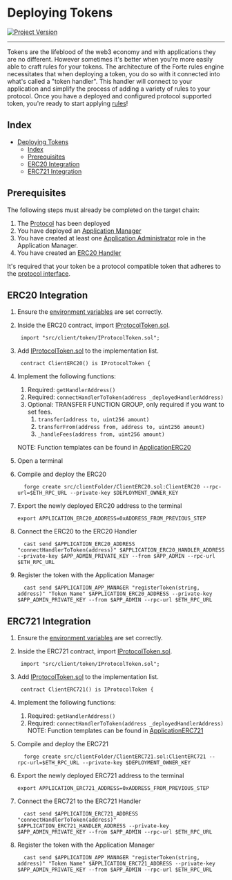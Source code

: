 # Deploying Tokens 
[![Project Version][version-image]][version-url]

---

Tokens are the lifeblood of the web3 economy and with applications they are no different. However sometimes it's better when you're more easily able to craft rules for your tokens. The architecture of the Forte rules engine necessitates that when deploying a token, you do so with it connected into what's called a "token handler". This handler will connect to your application and simplify the process of adding a variety of rules to your protocol. Once you have a deployed and configured protocol supported token, you're ready to start applying [rules](../rules/README.md)!

## Index

- [Deploying Tokens](#deploying-tokens)
  - [Index](#index)
  - [Prerequisites](#prerequisites)
  - [ERC20 Integration](#erc20-integration)
  - [ERC721 Integration](#erc721-integration)


## Prerequisites

The following steps must already be completed on the target chain:

1. The [Protocol](./DEPLOY-PROTOCOL.md) has been deployed
2. You have deployed an [Application Manager](./DEPLOY-APPMANAGER.md)
3. You have created at least one [Application Administrator](../permissions/ADMIN-ROLES.md) role in the Application Manager.
4. You have created an [ERC20 Handler](./DEPLOY-TOKEN-HANDLERS.md)

It's required that your token be a protocol compatible token that adheres to the [protocol interface](../../../src/client/token/IProtocolToken.sol). 


## ERC20 Integration

1. Ensure the [environment variables][environment-url] are set correctly. 

2. Inside the ERC20 contract, import [IProtocolToken.sol](../../../src/client/token/IProtocolToken.sol).
   ```
    import "src/client/token/IProtocolToken.sol";       
   ``` 
3. Add [IProtocolToken.sol](../../../src/client/token/IProtocolToken.sol) to the implementation list.
   ```
    contract ClientERC20() is IProtocolToken {       
   ``` 
4. Implement the following functions: 
   1. Required: ```getHandlerAddress()```
   2. Required: ```connectHandlerToToken(address _deployedHandlerAddress)```
   3. Optional: TRANSFER FUNCTION GROUP, only required if you want to set fees.
      1. ```transfer(address to, uint256 amount)```
      2. ```transferFrom(address from, address to, uint256 amount)```
      3. ```_handleFees(address from, uint256 amount)```
   
   NOTE: Function templates can be found in [ApplicationERC20](../../../src/example/ERC20/ApplicationERC20.sol)
5. Open a terminal
6. Compile and deploy the ERC20
   ```
     forge create src/clientFolder/ClientERC20.sol:ClientERC20 --rpc-url=$ETH_RPC_URL --private-key $DEPLOYMENT_OWNER_KEY
   ```
7. Export the newly deployed ERC20 address to the terminal
   ```
   export APPLICATION_ERC20_ADDRESS=0xADDRESS_FROM_PREVIOUS_STEP
   ```
8. Connect the ERC20 to the ERC20 Handler
   ```
     cast send $APPLICATION_ERC20_ADDRESS "connectHandlerToToken(address)" $APPLICATION_ERC20_HANDLER_ADDRESS --private-key $APP_ADMIN_PRIVATE_KEY --from $APP_ADMIN --rpc-url $ETH_RPC_URL
   ```
9. Register the token with the Application Manager
   ```
     cast send $APPLICATION_APP_MANAGER "registerToken(string, address)" "Token Name" $APPLICATION_ERC20_ADDRESS --private-key $APP_ADMIN_PRIVATE_KEY --from $APP_ADMIN --rpc-url $ETH_RPC_URL
   ```

## ERC721 Integration

1. Ensure the [environment variables][environment-url] are set correctly. 

2. Inside the ERC721 contract, import [IProtocolToken.sol](../../../src/client/token/IProtocolToken.sol).
   ```
    import "src/client/token/IProtocolToken.sol";       
   ``` 
3. Add [IProtocolToken.sol](../../../src/client/token/IProtocolToken.sol) to the implementation list.
   ```
    contract ClientERC721() is IProtocolToken {       
   ``` 
4. Implement the following functions: 
   1. Required: ```getHandlerAddress()```
   2. Required: ```connectHandlerToToken(address _deployedHandlerAddress)``` 
   NOTE: Function templates can be found in [ApplicationERC721](../../../src/example/ERC721/ApplicationERC721.sol)
5. Compile and deploy the ERC721
   ```
     forge create src/clientFolder/ClientERC721.sol:ClientERC721 --rpc-url=$ETH_RPC_URL --private-key $DEPLOYMENT_OWNER_KEY
   ```
6. Export the newly deployed ERC721 address to the terminal
   ```
   export APPLICATION_ERC721_ADDRESS=0xADDRESS_FROM_PREVIOUS_STEP
   ```
7. Connect the ERC721 to the ERC721 Handler
   ```
     cast send $APPLICATION_ERC721_ADDRESS "connectHandlerToToken(address)" $APPLICATION_ERC721_HANDLER_ADDRESS --private-key $APP_ADMIN_PRIVATE_KEY --from $APP_ADMIN --rpc-url $ETH_RPC_URL
   ```
8. Register the token with the Application Manager
   ```
     cast send $APPLICATION_APP_MANAGER "registerToken(string, address)" "Token Name" $APPLICATION_ERC721_ADDRESS --private-key $APP_ADMIN_PRIVATE_KEY --from $APP_ADMIN --rpc-url $ETH_RPC_URL
   ```

<!-- These are the body links -->
[ERC721-url]: https://eips.ethereum.org/EIPS/eip-721
[environment-url]: ./SET-ENVIRONMENT.md
[customizations-url]: ../rules/CUSTOMIZATIONS.md

<!-- These are the header links -->
[version-image]: https://img.shields.io/badge/Version-2.1.0-brightgreen?style=for-the-badge&logo=appveyor
[version-url]: https://github.com/thrackle-io/forte-rules-engine